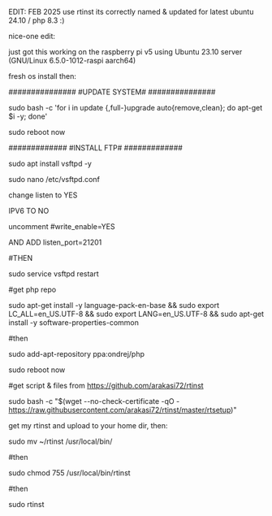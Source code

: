 EDIT: FEB 2025
use rtinst its correctly named & updated for latest ubuntu 24.10 / php 8.3 :)


nice-one edit:

just got this working on the raspberry pi v5 using Ubuntu 23.10 server (GNU/Linux 6.5.0-1012-raspi aarch64)

fresh os install then:

###############
#UPDATE SYSTEM#
###############

sudo bash -c 'for i in update {,full-}upgrade auto{remove,clean}; do apt-get $i -y; done'

sudo reboot now

#############
#INSTALL FTP#
#############

sudo apt install vsftpd -y

sudo nano /etc/vsftpd.conf

change listen to YES

IPV6 TO NO

uncomment #write_enable=YES

AND ADD listen_port=21201

#THEN

sudo service vsftpd restart

#get php repo

sudo apt-get install -y language-pack-en-base && sudo export LC_ALL=en_US.UTF-8 && sudo export LANG=en_US.UTF-8 && sudo apt-get install -y software-properties-common

#then

sudo add-apt-repository ppa:ondrej/php

sudo reboot now

#get script & files from https://github.com/arakasi72/rtinst

sudo bash -c "$(wget --no-check-certificate -qO - https://raw.githubusercontent.com/arakasi72/rtinst/master/rtsetup)"

get my rtinst and upload to your home dir, then:

sudo mv ~/rtinst /usr/local/bin/

#then

sudo chmod 755 /usr/local/bin/rtinst

#then

sudo rtinst
